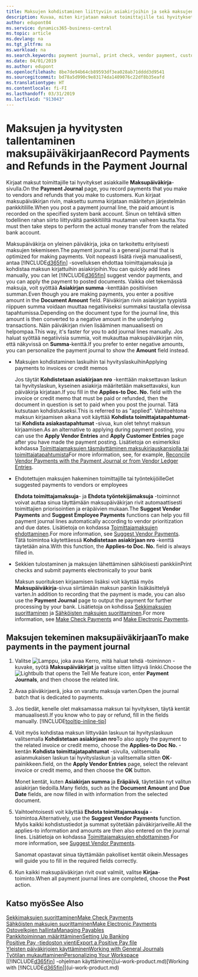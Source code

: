 ```yaml
---
title: Maksujen kohdistaminen liittyviin asiakirjoihin ja sekä maksujen kirjaaminen | Microsoft Docs
description: Kuvaa, miten kirjataan maksut toimittajille tai hyvitykset asiakkaille.
author: edupont04
ms.service: dynamics365-business-central
ms.topic: article
ms.devlang: na
ms.tgt_pltfrm: na
ms.workload: na
ms.search.keywords: payment journal, print check, vendor payment, customer refund, creditor, debt, balance due, AP
ms.date: 04/01/2019
ms.author: edupont
ms.openlocfilehash: 8be7de94b64cb89593df3ea028ab71dddd3d9541
ms.sourcegitcommit: bd78a5d990c9e83174da1409076c22df8b35eafd
ms.translationtype: HT
ms.contentlocale: fi-FI
ms.lasthandoff: 03/31/2019
ms.locfileid: "913043"
---
```

# <a name="record-payments-and-refunds-in-the-payment-journal"></a><span data-ttu-id="d73ab-103">Maksujen ja hyvitysten tallentaminen maksupäiväkirjaan</span><span class="sxs-lookup"><span data-stu-id="d73ab-103">Record Payments and Refunds in the Payment Journal</span></span>

<span data-ttu-id="d73ab-104">Kirjaat maksut toimittajille tai hyvitykset asiakkaille **Maksupäiväkirja**-sivulla.</span><span class="sxs-lookup"><span data-stu-id="d73ab-104">On the **Payment Journal** page, you record payments that you make to vendors and refunds that you make to customers.</span></span> <span data-ttu-id="d73ab-105">Kun kirjaat maksupäiväkirjan rivin, maksettu summa kirjataan määritetyn järjestelmän pankkitilille.</span><span class="sxs-lookup"><span data-stu-id="d73ab-105">When you post a payment journal line, the paid amount is recorded on the specified system bank account.</span></span> <span data-ttu-id="d73ab-106">Sinun on tehtävä sitten todellinen rahan siirto liittyvältä pankkitililtä muutaman vaiheen kautta.</span><span class="sxs-lookup"><span data-stu-id="d73ab-106">You must then take steps to perform the actual money transfer from the related bank account.</span></span>  

<span data-ttu-id="d73ab-107">Maksupäiväkirja on yleinen päiväkirja, joka on tarkoitettu erityisesti maksujen tekemiseen.</span><span class="sxs-lookup"><span data-stu-id="d73ab-107">The payment journal is a general journal that is optimized for making payments.</span></span> <span data-ttu-id="d73ab-108">Voit nopeasti lisätä rivejä manuaalisesti, antaa [!INCLUDE[d365fin](includes/d365fin_md.md)] -sovelluksen ehdottaa toimittajamaksuja ja kohdistaa maksun kirjattuihin asiakirjoihin.</span><span class="sxs-lookup"><span data-stu-id="d73ab-108">You can quickly add lines manually, you can let [!INCLUDE[d365fin](includes/d365fin_md.md)] suggest vendor payments, and you can apply the payment to posted documents.</span></span> <span data-ttu-id="d73ab-109">Vaikka olet tekemässä maksuja, voit syöttää **Asiakirjan summa** -kenttään positiivisen summan.</span><span class="sxs-lookup"><span data-stu-id="d73ab-109">Even though you are making payments, you enter a positive amount in the **Document Amount** field.</span></span> <span data-ttu-id="d73ab-110">Päiväkirjan rivin asiakirjan tyypistä riippuen summa voidaan muuttaa negatiiviseksi summaksi taustalla olevissa tapahtumissa.</span><span class="sxs-lookup"><span data-stu-id="d73ab-110">Depending on the document type for the journal line, this amount is then converted to a negative amount in the underlying transactions.</span></span> <span data-ttu-id="d73ab-111">Näin päiväkirjan rivien lisääminen manuaalisesti on helpompaa.</span><span class="sxs-lookup"><span data-stu-id="d73ab-111">This way, it's faster for you to add journal lines manually.</span></span> <span data-ttu-id="d73ab-112">Jos haluat syöttää negatiivisia summia, voit mukauttaa maksupäiväkirjan niin, että näkyvissä on **Summa**-kenttä.</span><span class="sxs-lookup"><span data-stu-id="d73ab-112">If you prefer to enter negative amounts, you can personalize the payment journal to show the **Amount** field instead.</span></span>  

- <span data-ttu-id="d73ab-113">Maksujen kohdistaminen laskuihin tai hyvityslaskuihin</span><span class="sxs-lookup"><span data-stu-id="d73ab-113">Applying payments to invoices or credit memos</span></span>

    <span data-ttu-id="d73ab-114">Jos täytät **Kohdistetaan asiakirjaan nro** -kenttään maksettavan laskun tai hyvityslaskun, kyseinen asiakirja määritetään maksettavaksi, kun päiväkirja kirjataan.</span><span class="sxs-lookup"><span data-stu-id="d73ab-114">If you fill in the **Applies-to Doc. No.** field with the invoice or credit memo that must be paid or refunded, then the document in question is set to paid when you post the journal.</span></span> <span data-ttu-id="d73ab-115">Tätä kutsutaan kohdistukseksi.</span><span class="sxs-lookup"><span data-stu-id="d73ab-115">This is referred to as "applied".</span></span> <span data-ttu-id="d73ab-116">Vaihtoehtona maksun kirjaamisen aikana voit käyttää **Kohdista toimittajatapahtumat**- tai **Kohdista asiakastapahtumat** -sivua, kun olet tehnyt maksun kirjaamisen.</span><span class="sxs-lookup"><span data-stu-id="d73ab-116">As an alternative to applying during payment posting, you can use the **Apply Vendor Entries** and **Apply Customer Entries** page after you have made the payment posting.</span></span> <span data-ttu-id="d73ab-117">Lisätietoja on esimerkiksi kohdassa [Toimittajamaksujen täsmäyttäminen maksukirjauskansiolla tai toimittajatapahtumista](payables-how-apply-purchase-transactions-manually.md)</span><span class="sxs-lookup"><span data-stu-id="d73ab-117">For more information, see, for example, [Reconcile Vendor Payments with the Payment Journal or from Vendor Ledger Entries](payables-how-apply-purchase-transactions-manually.md).</span></span>  

- <span data-ttu-id="d73ab-118">Ehdotettujen maksujen hakeminen toimittajille tai työntekijöille</span><span class="sxs-lookup"><span data-stu-id="d73ab-118">Get suggested payments to vendors or employees</span></span>

    <span data-ttu-id="d73ab-119">**Ehdota toimittajamaksuja**- ja **Ehdota työntekijämaksuja** -toiminnot voivat auttaa sinua täyttämään maksupäiväkirjan rivit automaattisesti toimittajien priorisointien ja eräpäivien mukaan.</span><span class="sxs-lookup"><span data-stu-id="d73ab-119">The **Suggest Vendor Payments** and **Suggest Employee Payments** functions can help you fill payment journal lines automatically according to vendor prioritization and due dates.</span></span> <span data-ttu-id="d73ab-120">Lisätietoja on kohdassa [Toimittajamaksujen ehdottaminen](payables-how-suggest-vendor-payments.md).</span><span class="sxs-lookup"><span data-stu-id="d73ab-120">For more information, see [Suggest Vendor Payments](payables-how-suggest-vendor-payments.md).</span></span> <span data-ttu-id="d73ab-121">Tätä toimintoa käytettäessä **Kohdistetaan asiakirjaan nro** -kenttä täytetään aina.</span><span class="sxs-lookup"><span data-stu-id="d73ab-121">With this function, the **Applies-to Doc. No.** field is always filled in.</span></span>  

- <span data-ttu-id="d73ab-122">Sekkien tulostaminen ja maksujen lähettäminen sähköisesti pankkiin</span><span class="sxs-lookup"><span data-stu-id="d73ab-122">Print checks and submit payments electronically to your bank</span></span>

    <span data-ttu-id="d73ab-123">Maksun suorituksen kirjaamisen lisäksi voit käyttää myös **Maksupäiväkirja**-sivua siirtämään maksun pankin lisäkäsittelyä varten.</span><span class="sxs-lookup"><span data-stu-id="d73ab-123">In addition to recording that the payment is made, you can also use the **Payment Journal** page to output the payment for further processing by your bank.</span></span> <span data-ttu-id="d73ab-124">Lisätietoja on kohdissa [Sekkimaksujen suorittaminen](payables-how-work-checks.md) ja [Sähköisten maksujen suorittaminen](payables-how-export-payments-bank-file.md).</span><span class="sxs-lookup"><span data-stu-id="d73ab-124">For more information, see [Make Check Payments](payables-how-work-checks.md) and [Make Electronic Payments](payables-how-export-payments-bank-file.md).</span></span>  

## <a name="to-make-payments-in-the-payment-journal"></a><span data-ttu-id="d73ab-125">Maksujen tekeminen maksupäiväkirjaan</span><span class="sxs-lookup"><span data-stu-id="d73ab-125">To make payments in the payment journal</span></span>

1. <span data-ttu-id="d73ab-126">Valitse ![Lamppu, joka avaa Kerro, mitä haluat tehdä -toiminnon](media/ui-search/search_small.png "Kerro, mitä haluat tehdä") -kuvake, syötä **Maksupäiväkirjat** ja valitse sitten liittyvä linkki.</span><span class="sxs-lookup"><span data-stu-id="d73ab-126">Choose the ![Lightbulb that opens the Tell Me feature](media/ui-search/search_small.png "Tell me what you want to do") icon, enter **Payment Journals**, and then choose the related link.</span></span>
2. <span data-ttu-id="d73ab-127">Avaa päiväkirjaerä, joka on varattu maksuja varten.</span><span class="sxs-lookup"><span data-stu-id="d73ab-127">Open the journal batch that is dedicated to payments.</span></span>
3. <span data-ttu-id="d73ab-128">Jos tiedät, kenelle olet maksamassa maksun tai hyvityksen, täytä kentät manuaalisesti.</span><span class="sxs-lookup"><span data-stu-id="d73ab-128">If you know who to pay or refund, fill in the fields manually.</span></span> [!INCLUDE[tooltip-inline-tip](includes/tooltip-inline-tip_md.md)]
4. <span data-ttu-id="d73ab-129">Voit myös kohdistaa maksun liittyvään laskuun tai hyvityslaskuun valitsemalla **Kohdistetaan asiakirjaan nro**</span><span class="sxs-lookup"><span data-stu-id="d73ab-129">To also apply the payment to the related invoice or credit memo, choose the **Applies-to Doc No.**</span></span> <span data-ttu-id="d73ab-130">-kentän **Kohdista toimittajatapahtumat** -sivulla, valitsemalla asianmukaisen laskun tai hyvityslaskun ja valitsemalla sitten **OK**-painikkeen.</span><span class="sxs-lookup"><span data-stu-id="d73ab-130">field, on the **Apply Vendor Entries** page, select the relevant invoice or credit memo, and then choose the **OK** button.</span></span>

    <span data-ttu-id="d73ab-131">Monet kentät, kuten **Asiakirjan summa** ja **Eräpäivä**, täytetään nyt valitun asiakirjan tiedoilla.</span><span class="sxs-lookup"><span data-stu-id="d73ab-131">Many fields, such as the **Document Amount** and **Due Date** fields, are now filled in with information from the selected document.</span></span>
5. <span data-ttu-id="d73ab-132">Vaihtoehtoisesti voit käyttää **Ehdota toimittajamaksuja** -toimintoa.</span><span class="sxs-lookup"><span data-stu-id="d73ab-132">Alternatively, use the **Suggest Vendor Payments** function.</span></span> <span data-ttu-id="d73ab-133">Myös kaikki kohdistustiedot ja summat syötetään päiväkirjariveille.</span><span class="sxs-lookup"><span data-stu-id="d73ab-133">All the applies-to information and amounts are then also entered on the journal lines.</span></span> <span data-ttu-id="d73ab-134">Lisätietoja on kohdassa [Toimittajamaksujen ehdottaminen](payables-how-suggest-vendor-payments.md).</span><span class="sxs-lookup"><span data-stu-id="d73ab-134">For more information, see [Suggest Vendor Payments](payables-how-suggest-vendor-payments.md).</span></span>

    <span data-ttu-id="d73ab-135">Sanomat opastavat sinua täyttämään pakolliset kentät oikein.</span><span class="sxs-lookup"><span data-stu-id="d73ab-135">Messages will guide you to fill in the required fields correctly.</span></span>
6.  <span data-ttu-id="d73ab-136">Kun kaikki maksupäiväkirjan rivit ovat valmiit, valitse **Kirjaa**-toiminto.</span><span class="sxs-lookup"><span data-stu-id="d73ab-136">When all payment journal lines are completed, choose the **Post** action.</span></span>

## <a name="see-also"></a><span data-ttu-id="d73ab-137">Katso myös</span><span class="sxs-lookup"><span data-stu-id="d73ab-137">See Also</span></span>
[<span data-ttu-id="d73ab-138">Sekkimaksujen suorittaminen</span><span class="sxs-lookup"><span data-stu-id="d73ab-138">Make Check Payments</span></span>](payables-how-work-checks.md)  
[<span data-ttu-id="d73ab-139">Sähköisten maksujen suorittaminen</span><span class="sxs-lookup"><span data-stu-id="d73ab-139">Make Electronic Payments</span></span>](payables-how-export-payments-bank-file.md)  
[<span data-ttu-id="d73ab-140">Ostovelkojen hallinta</span><span class="sxs-lookup"><span data-stu-id="d73ab-140">Managing Payables</span></span>](payables-manage-payables.md)  
[<span data-ttu-id="d73ab-141">Pankkitoiminnan määrittäminen</span><span class="sxs-lookup"><span data-stu-id="d73ab-141">Setting Up Banking</span></span>](bank-setup-banking.md)  
[<span data-ttu-id="d73ab-142">Positive Pay -tiedoston vienti</span><span class="sxs-lookup"><span data-stu-id="d73ab-142">Export a Positive Pay file</span></span>](finance-how-positive-pay.md)  
[<span data-ttu-id="d73ab-143">Yleisten päiväkirjojen käyttäminen</span><span class="sxs-lookup"><span data-stu-id="d73ab-143">Working with General Journals</span></span>](ui-work-general-journals.md)  
[<span data-ttu-id="d73ab-144">Työtilan mukauttaminen</span><span class="sxs-lookup"><span data-stu-id="d73ab-144">Personalizing Your Workspace</span></span>](ui-personalization-user.md)  
<span data-ttu-id="d73ab-145">[[!INCLUDE[d365fin](includes/d365fin_md.md)] -ohjelman käyttäminen](ui-work-product.md)</span><span class="sxs-lookup"><span data-stu-id="d73ab-145">[Working with [!INCLUDE[d365fin](includes/d365fin_md.md)]](ui-work-product.md)</span></span>  
